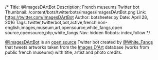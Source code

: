 /*
Title: @ImagesDArtBot
Description: French museums Twitter bot
Thumbnail: /content/bots/twitterbots/images/ImagesDArtBot.png
Link: https://twitter.com/ImagesDArtBot
Author: botsheeter.py
Date: April 28, 2016
Tags: twitter,twitterbot,bot,active,french,non-english,images,museum,art,opensource,white_fangs,open source,opensource,php,white_fangs
Nav: hidden
Robots: index,follow
*/

[@ImagesDArtBot](https://twitter.com/ImagesDArtBot) is an [open source](https://github.com/WhiteFangs/ImagesDArtBot) Twitter bot created by [@White_Fangs](https://twitter.com/White_fangs) that tweets artworks taken from the [Images D'Art](http://art.rmngp.fr/fr) database (works from public french museums) with title, artist and photo credits. 
